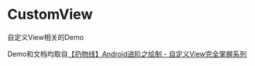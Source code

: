 # CustomView
自定义View相关的Demo

Demo和文档均取自[【扔物线】Android进阶之绘制 - 自定义View完全掌握系列](https://ke.qq.com/course/313640?taid=2323607372220712#term_id=100372189)